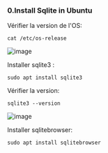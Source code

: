 ### 0.Install Sqlite in Ubuntu

Vérifier la version de l'OS:

```sbtshell
cat /etc/os-release
```

![image](https://user-images.githubusercontent.com/73080397/211945711-908798f0-e6ef-4abd-bb63-bf81bcfe9334.png)


Installer sqlite3 :

```sbtshell
sudo apt install sqlite3
```
Vérifier la version:
```sbtshell
sqlite3 --version
```

![image](https://user-images.githubusercontent.com/73080397/211946152-1ac9080e-f42b-4226-992d-3fd1e2887ee0.png)


Installer sqlitebrowser:

```sbtshell
sudo apt install sqlitebrowser
```
